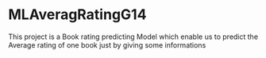 # MLAveragRatingG14
This project is a Book rating predicting Model which enable us to predict the Average rating of one book just  by giving  some informations
